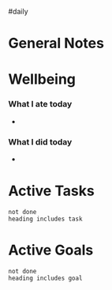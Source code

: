 #daily

# General Notes




# Wellbeing

### What I ate today
-


### What I did today 
-


# Active Tasks
```tasks
not done
heading includes task
```

# Active Goals
```tasks
not done
heading includes goal
```
